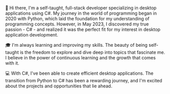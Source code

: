👋 Hi there, I'm a self-taught, full-stack developer specializing in desktop applications using C#. My journey in the world of programming began in 2020 with Python, which laid the foundation for my understanding of programming concepts. However, in May 2023, I discovered my true passion - C# - and realized it was the perfect fit for my interest in desktop application development.

🎓 I'm always learning and improving my skills. The beauty of being self-taught is the freedom to explore and dive deep into topics that fascinate me. I believe in the power of continuous learning and the growth that comes with it.

💻 With C#, I've been able to create efficient desktop applications. The transition from Python to C# has been a rewarding journey, and I'm excited about the projects and opportunities that lie ahead.

<!---
TwwcTech/TwwcTech is a ✨ special ✨ repository because its `README.md` (this file) appears on your GitHub profile.
You can click the Preview link to take a look at your changes.
--->
